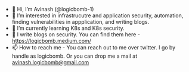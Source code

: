 - 👋 Hi, I’m Avinash (@logicbomb-1) 
- 👀 I’m interested in infrastrucutre and application security, automation, finding vulnerabilities in appplication, and writing blogs. 
- 🌱 I’m currently learning K8s and K8s security. 
- 💞️ I write blogs on security. You can find them here - https://logicbomb.medium.com/
- 📫 How to reach me - You can reach out to me over twitter. I go by handle as logicbomb. Or you can drop me a mail at avinash.logicbomb@gmail.com

<!---
logicbomb-1/logicbomb-1 is a ✨ special ✨ repository because its `README.md` (this file) appears on your GitHub profile.
You can click the Preview link to take a look at your changes.
--->
